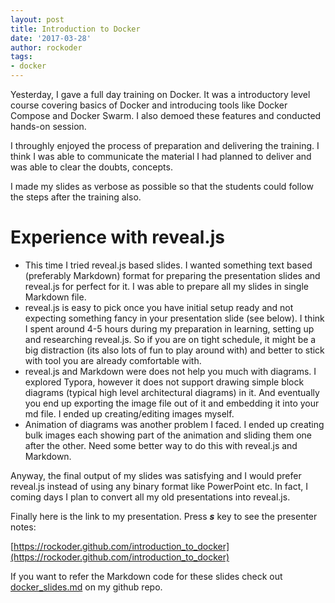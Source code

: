 ```yaml
---
layout: post
title: Introduction to Docker
date: '2017-03-28'
author: rockoder
tags:
- docker
---
```


Yesterday, I gave a full day training on Docker. It was a introductory level course covering basics of Docker and introducing tools like Docker Compose and Docker Swarm. I also demoed these features and conducted hands-on session.

I throughly enjoyed the process of preparation and delivering the training. I think I was able to communicate the material I had planned to deliver and was able to clear the doubts, concepts.

I made my slides as verbose as possible so that the students could follow the steps after the training also.

# Experience with reveal.js

- This time I tried reveal.js based slides. I wanted something text based (preferably Markdown) format for preparing the presentation slides and reveal.js for perfect for it. I was able to prepare all my slides in single Markdown file.
- reveal.js is easy to pick once you have initial setup ready and not expecting something fancy in your presentation slide (see below). I think I spent around 4-5 hours during my preparation in learning, setting up and researching reveal.js. So if you are on tight schedule, it might be a big distraction (its also lots of fun to play around with) and better to stick with tool you are already comfortable with.
- reveal.js and Markdown were does not help you much with diagrams. I explored Typora, however it does not support drawing simple block diagrams (typical high level architectural diagrams) in it. And eventually you end up exporting the image file out of it and embedding it into your md file. I ended up creating/editing images myself.
- Animation of diagrams was another problem I faced. I ended up creating bulk images each showing part of the animation and sliding them one after the other. Need some better way to do this with reveal.js and Markdown.

Anyway, the final output of my slides was satisfying and I would prefer reveal.js instead of using any binary format like PowerPoint etc. In fact, I coming days I plan to convert all my old presentations into reveal.js.

Finally here is the link to my presentation. Press ***s*** key to see the presenter notes:

[https://rockoder.github.com/introduction_to_docker](https://rockoder.github.com/introduction_to_docker)

If you want to refer the Markdown code for these slides check out [docker_slides.md](https://github.com/rockoder/introduction_to_docker/blob/master/docker_slides.md) on my github repo.

